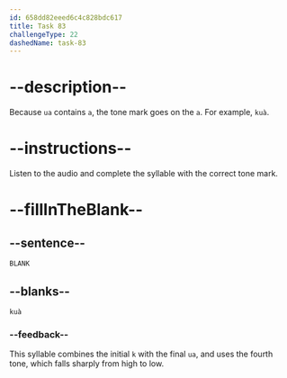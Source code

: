 ```yaml
---
id: 658dd82eeed6c4c828bdc617
title: Task 83
challengeType: 22
dashedName: task-83
---
```


<!-- (Audio) A: kuà -->

# --description--

Because `ua` contains `a`, the tone mark goes on the `a`. For example, `kuà`.

# --instructions--

Listen to the audio and complete the syllable with the correct tone mark.

# --fillInTheBlank--

## --sentence--

`BLANK`

## --blanks--

`kuà`

### --feedback--

This syllable combines the initial `k` with the final `ua`, and uses the fourth tone, which falls sharply from high to low.
